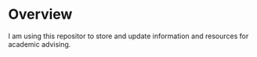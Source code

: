 # Overview

I am using this repositor to store and update information and resources for academic advising. 
